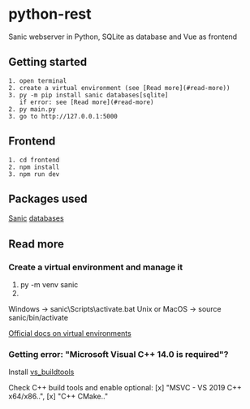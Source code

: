 # python-rest
Sanic webserver in Python, SQLite as database and Vue as frontend

## Getting started
```
1. open terminal
2. create a virtual environment (see [Read more](#read-more))
3. py -m pip install sanic databases[sqlite]
   if error: see [Read more](#read-more)
2. py main.py
3. go to http://127.0.0.1:5000
```

## Frontend
```
1. cd frontend
2. npm install
3. npm run dev
```

## Packages used
[Sanic](https://sanic.readthedocs.io/en/latest/index.html)
[databases](https://www.encode.io/databases/)

## Read more
### Create a virtual environment and manage it
1. py -m venv sanic
2. 
  Windows -> sanic\Scripts\activate.bat
  Unix or MacOS -> source sanic/bin/activate

[Official docs on virtual environments](https://docs.python.org/3/tutorial/venv.html)

### Getting error: "Microsoft Visual C++ 14.0 is required"?
Install [vs_buildtools](https://aka.ms/vs/16/release/vs_buildtools.exe)

Check C++ build tools and enable optional: 
[x] "MSVC - VS 2019 C++ x64/x86..",
[x] "C++ CMake.."